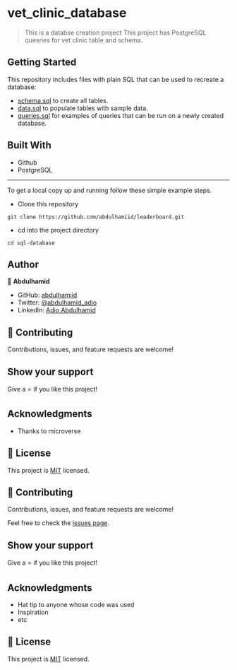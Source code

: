 # vet_clinic_database

> This is a databse creation project This project has PostgreSQL quesries for vet clinic table and schema.


## Getting Started

This repository includes files with plain SQL that can be used to recreate a database:

- [schema.sql](./schema.sql) to create all tables.
- [data.sql](./data.sql) to populate tables with sample data.
- [queries.sql](./queries.sql) for examples of queries that can be run on a newly created database.

## Built With
- Github
- PostgreSQL

<hr>

 To get a local copy up and running follow these simple example steps.


- Clone this repository

```
git clone https://github.com/abdulhamiid/leaderboard.git
```

- cd into the project directory
```terminal
cd sql-database
```

## Author

👤 **Abdulhamid**

- GitHub: [abdulhamiid](https://github.com/abdulhamiid)
- Twitter: [@abdulhamid_adio](https://twitter.com/abdulhamid_adio)
- LinkedIn: [Adio Abdulhamid](https://linkedin.com/)

## 🤝 Contributing

Contributions, issues, and feature requests are welcome!

## Show your support

Give a ⭐️ if you like this project!

## Acknowledgments

- Thanks to microverse

## 📝 License

This project is [MIT](./MIT.md) licensed.

## 🤝 Contributing

Contributions, issues, and feature requests are welcome!

Feel free to check the [issues page](../../issues/).

## Show your support

Give a ⭐️ if you like this project!

## Acknowledgments

- Hat tip to anyone whose code was used
- Inspiration
- etc

## 📝 License

This project is [MIT](./MIT.md) licensed.
